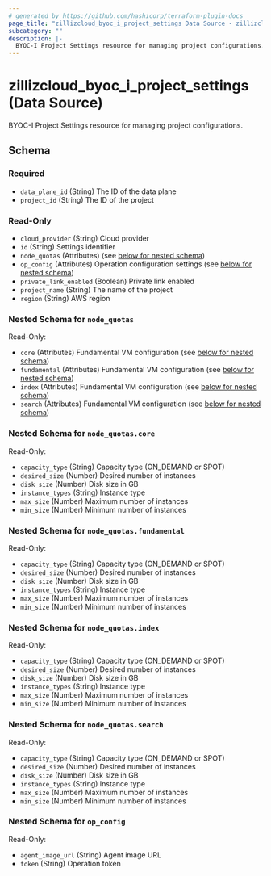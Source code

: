 ```yaml
---
# generated by https://github.com/hashicorp/terraform-plugin-docs
page_title: "zillizcloud_byoc_i_project_settings Data Source - zillizcloud"
subcategory: ""
description: |-
  BYOC-I Project Settings resource for managing project configurations.
---
```


# zillizcloud_byoc_i_project_settings (Data Source)

BYOC-I Project Settings resource for managing project configurations.



<!-- schema generated by tfplugindocs -->
## Schema

### Required

- `data_plane_id` (String) The ID of the data plane
- `project_id` (String) The ID of the project

### Read-Only

- `cloud_provider` (String) Cloud provider
- `id` (String) Settings identifier
- `node_quotas` (Attributes) (see [below for nested schema](#nestedatt--node_quotas))
- `op_config` (Attributes) Operation configuration settings (see [below for nested schema](#nestedatt--op_config))
- `private_link_enabled` (Boolean) Private link enabled
- `project_name` (String) The name of the project
- `region` (String) AWS region

<a id="nestedatt--node_quotas"></a>
### Nested Schema for `node_quotas`

Read-Only:

- `core` (Attributes) Fundamental VM configuration (see [below for nested schema](#nestedatt--node_quotas--core))
- `fundamental` (Attributes) Fundamental VM configuration (see [below for nested schema](#nestedatt--node_quotas--fundamental))
- `index` (Attributes) Fundamental VM configuration (see [below for nested schema](#nestedatt--node_quotas--index))
- `search` (Attributes) Fundamental VM configuration (see [below for nested schema](#nestedatt--node_quotas--search))

<a id="nestedatt--node_quotas--core"></a>
### Nested Schema for `node_quotas.core`

Read-Only:

- `capacity_type` (String) Capacity type (ON_DEMAND or SPOT)
- `desired_size` (Number) Desired number of instances
- `disk_size` (Number) Disk size in GB
- `instance_types` (String) Instance type
- `max_size` (Number) Maximum number of instances
- `min_size` (Number) Minimum number of instances


<a id="nestedatt--node_quotas--fundamental"></a>
### Nested Schema for `node_quotas.fundamental`

Read-Only:

- `capacity_type` (String) Capacity type (ON_DEMAND or SPOT)
- `desired_size` (Number) Desired number of instances
- `disk_size` (Number) Disk size in GB
- `instance_types` (String) Instance type
- `max_size` (Number) Maximum number of instances
- `min_size` (Number) Minimum number of instances


<a id="nestedatt--node_quotas--index"></a>
### Nested Schema for `node_quotas.index`

Read-Only:

- `capacity_type` (String) Capacity type (ON_DEMAND or SPOT)
- `desired_size` (Number) Desired number of instances
- `disk_size` (Number) Disk size in GB
- `instance_types` (String) Instance type
- `max_size` (Number) Maximum number of instances
- `min_size` (Number) Minimum number of instances


<a id="nestedatt--node_quotas--search"></a>
### Nested Schema for `node_quotas.search`

Read-Only:

- `capacity_type` (String) Capacity type (ON_DEMAND or SPOT)
- `desired_size` (Number) Desired number of instances
- `disk_size` (Number) Disk size in GB
- `instance_types` (String) Instance type
- `max_size` (Number) Maximum number of instances
- `min_size` (Number) Minimum number of instances



<a id="nestedatt--op_config"></a>
### Nested Schema for `op_config`

Read-Only:

- `agent_image_url` (String) Agent image URL
- `token` (String) Operation token
